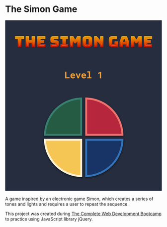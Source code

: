 # The Simon Game

![Simon Game Preview](./simon-game-printscreen.png)

A game inspired by an electronic game Simon, which creates a series of tones and lights and requires a user to repeat the sequence.

This project was created during [The Complete Web Development Bootcamp](https://www.udemy.com/course/the-complete-web-development-bootcamp/) to practice using JavaScript library jQuery.
